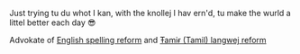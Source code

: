 Just trying tu du whot I kan, with the knollej I hav ern'd, tu make the wurld a littel better each day 😎

Advokate of [English spelling reform](https://github.com/jaigak/Klear-English) and [Ŧamiɍ (Tamil) langwej reform](https://github.com/jaigak/Naveena-Thamirh)
